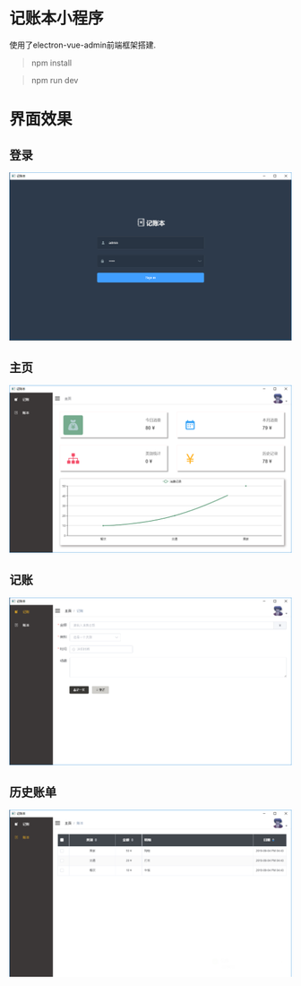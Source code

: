 # 记账本小程序
使用了electron-vue-admin前端框架搭建. 

>npm install

>npm run dev

# 界面效果

## 登录

![Image text](https://github.com/Kenshin627/imagesResitory/blob/master/images/login.jpg)

## 主页

![Image text](https://github.com/Kenshin627/imagesResitory/blob/master/images/dashboard.jpg)

## 记账

![Image text](https://github.com/Kenshin627/imagesResitory/blob/master/images/jizhang.jpg)

## 历史账单

![Image text](https://github.com/Kenshin627/imagesResitory/blob/master/images/list.jpg)